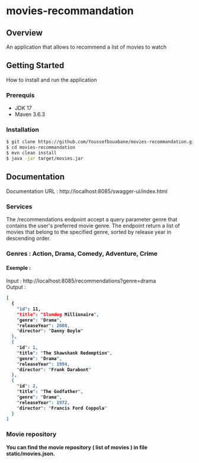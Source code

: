 # movies-recommandation

## Overview

An application that allows to recommend a list of movies to watch

## Getting Started

How to install and run the application

### Prerequis

- JDK 17
- Maven 3.6.3

### Installation

```bash
$ git clone https://github.com/Youssefbouabane/movies-recommandation.git
$ cd movies-recommandation
$ mvn clean install
$ java -jar target/movies.jar
```

## Documentation

Documentation URL : http://localhost:8085/swagger-ui/index.html

### Services

The /recommendations endpoint accept a query parameter genre that contains the user's preferred movie genre. The endpoint return a list of movies that belong to the specified genre, sorted by release year in descending order.

### Genres : Action, Drama, Comedy, Adventure, Crime

#### Exemple : 

Input : http://localhost:8085/recommendations?genre=drama
<br>
Output :
<b>
```bash
[
  {
    "id": 11,
    "title": "Slumdog Millionaire",
    "genre": "Drama",
    "releaseYear": 2008,
    "director": "Danny Boyle"
  },
  {
    "id": 1,
    "title": "The Shawshank Redemption",
    "genre": "Drama",
    "releaseYear": 1994,
    "director": "Frank Darabont"
  },
  {
    "id": 2,
    "title": "The Godfather",
    "genre": "Drama",
    "releaseYear": 1972,
    "director": "Francis Ford Coppola"
  }
]
```
### Movie repository

You can find the movie repository ( list of movies ) in file static/movies.json.
